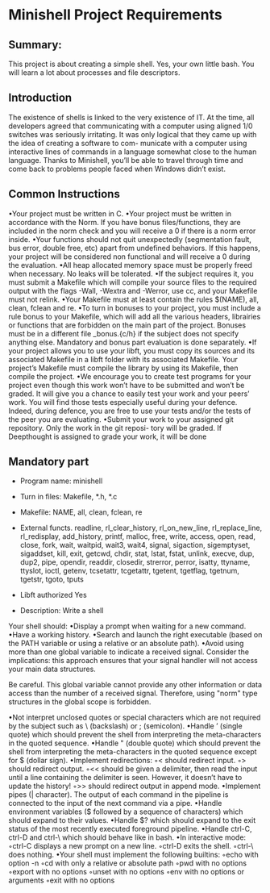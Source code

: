 # Minishell Project Requirements
## Summary:
This project is about creating a simple shell.
Yes, your own little bash.
You will learn a lot about processes and file descriptors.

## Introduction
The existence of shells is linked to the very existence of IT.
At the time, all developers agreed that communicating with a computer using aligned
1/0 switches was seriously irritating.
It was only logical that they came up with the idea of creating a software to com-
municate with a computer using interactive lines of commands in a language somewhat
close to the human language.
Thanks to Minishell, you’ll be able to travel through time and come back to problems
people faced when Windows didn’t exist.

## Common Instructions
•Your project must be written in C.
•Your project must be written in accordance with the Norm. If you have bonus
files/functions, they are included in the norm check and you will receive a 0 if there
is a norm error inside.
•Your functions should not quit unexpectedly (segmentation fault, bus error, double
free, etc) apart from undefined behaviors. If this happens, your project will be
considered non functional and will receive a 0 during the evaluation.
•All heap allocated memory space must be properly freed when necessary. No leaks
will be tolerated.
•If the subject requires it, you must submit a Makefile which will compile your
source files to the required output with the flags -Wall, -Wextra and -Werror, use
cc, and your Makefile must not relink.
•Your Makefile must at least contain the rules $(NAME), all, clean, fclean and
re.
•To turn in bonuses to your project, you must include a rule bonus to your Makefile,
which will add all the various headers, librairies or functions that are forbidden on
the main part of the project. Bonuses must be in a different file _bonus.{c/h} if
the subject does not specify anything else. Mandatory and bonus part evaluation
is done separately.
•If your project allows you to use your libft, you must copy its sources and its
associated Makefile in a libft folder with its associated Makefile. Your project’s
Makefile must compile the library by using its Makefile, then compile the project.
•We encourage you to create test programs for your project even though this work
won’t have to be submitted and won’t be graded. It will give you a chance
to easily test your work and your peers’ work. You will find those tests especially
useful during your defence. Indeed, during defence, you are free to use your tests
and/or the tests of the peer you are evaluating.
•Submit your work to your assigned git repository. Only the work in the git reposi-
tory will be graded. If Deepthought is assigned to grade your work, it will be done

## Mandatory part
- Program name: minishell
- Turn in files: Makefile, *.h, *.c
- Makefile: NAME, all, clean, fclean, re
- External functs. readline, rl_clear_history, rl_on_new_line, rl_replace_line, rl_redisplay, add_history, printf, malloc, free, write, access, open, read, close, fork, wait, waitpid, wait3, wait4, signal, sigaction, sigemptyset, sigaddset, kill, exit, getcwd, chdir, stat, lstat, fstat, unlink, execve, dup, dup2, pipe, opendir, readdir, closedir, strerror, perror, isatty, ttyname, ttyslot, ioctl, getenv, tcsetattr, tcgetattr, tgetent, tgetflag, tgetnum, tgetstr, tgoto, tputs

- Libft authorized Yes
- Description: Write a shell

Your shell should:
•Display a prompt when waiting for a new command.
•Have a working history.
•Search and launch the right executable (based on the PATH variable or using a relative or an absolute path).
•Avoid using more than one global variable to indicate a received signal. Consider the implications: this approach ensures that your signal handler will not access your
main data structures.

Be careful. This global variable cannot provide any other
information or data access than the number of a received signal.
Therefore, using "norm" type structures in the global scope is forbidden.

•Not interpret unclosed quotes or special characters which are not required by the subject such as \ (backslash) or ; (semicolon).
•Handle ’ (single quote) which should prevent the shell from interpreting the meta-characters in the quoted sequence.
•Handle " (double quote) which should prevent the shell from interpreting the meta-characters in the quoted sequence except for $ (dollar sign).
•Implement redirections:
◦< should redirect input.
◦> should redirect output.
◦<< should be given a delimiter, then read the input until a line containing the
delimiter is seen. However, it doesn’t have to update the history!
◦>> should redirect output in append mode.
•Implement pipes (| character). The output of each command in the pipeline is
connected to the input of the next command via a pipe.
•Handle environment variables ($ followed by a sequence of characters) which
should expand to their values.
•Handle $? which should expand to the exit status of the most recently executed
foreground pipeline.
•Handle ctrl-C, ctrl-D and ctrl-\ which should behave like in bash.
•In interactive mode:
◦ctrl-C displays a new prompt on a new line.
◦ctrl-D exits the shell.
◦ctrl-\ does nothing.
•Your shell must implement the following builtins:
◦echo with option -n
◦cd with only a relative or absolute path
◦pwd with no options
◦export with no options
◦unset with no options
◦env with no options or arguments
◦exit with no options